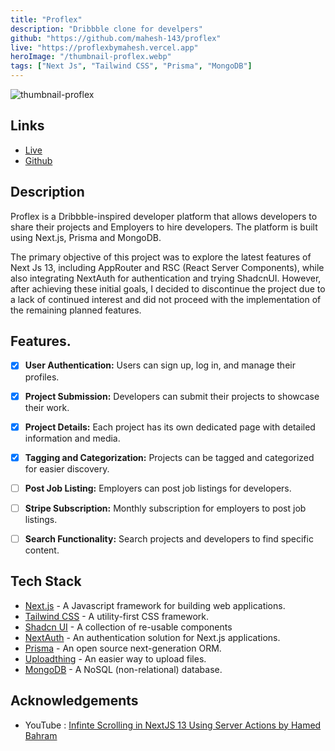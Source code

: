 ```yaml
---
title: "Proflex"
description: "Dribbble clone for develpers"
github: "https://github.com/mahesh-143/proflex"
live: "https://proflexbymahesh.vercel.app"
heroImage: "/thumbnail-proflex.webp"
tags: ["Next Js", "Tailwind CSS", "Prisma", "MongoDB"]
---
```


![thumbnail-proflex](/thumbnail-proflex.webp)

## Links

- [Live](https://proflexbymahesh.vercel.app/)
- [Github](https://github.com/mahesh-143/proflex)

## Description

Proflex is a Dribbble-inspired developer platform that allows developers to share their projects and Employers to hire developers. The platform is built using Next.js, Prisma and MongoDB.

The primary objective of this project was to explore the latest features of Next Js 13, including AppRouter and RSC (React Server Components), while also integrating NextAuth for authentication and trying ShadcnUI. However, after achieving these initial goals, I decided to discontinue the project due to a lack of continued interest and did not proceed with the implementation of the remaining planned features.

## Features.

- [x] **User Authentication:** Users can sign up, log in, and manage their profiles.

- [x] **Project Submission:** Developers can submit their projects to showcase their work.

- [x] **Project Details:** Each project has its own dedicated page with detailed information and media.

- [x] **Tagging and Categorization:** Projects can be tagged and categorized for easier discovery.

- [ ] **Post Job Listing:** Employers can post job listings for developers.

- [ ] **Stripe Subscription:** Monthly subscription for employers to post job listings.

- [ ] **Search Functionality:** Search projects and developers to find specific content.

## Tech Stack

- [Next.js](https://nextjs.org/) - A Javascript framework for building web applications.
- [Tailwind CSS](https://tailwindcss.com/) - A utility-first CSS framework.
- [Shadcn UI](https://ui.shadcn.com/) - A collection of re-usable components
- [NextAuth](https://next-auth.js.org/) - An authentication solution for Next.js applications.
- [Prisma](https://www.prisma.io/) - An open source next-generation ORM.
- [Uploadthing](https://uploadthing.com/) - An easier way to upload files.
- [MongoDB](https://www.mongodb.com/) - A NoSQL (non-relational) database.

## Acknowledgements

- YouTube : [Infinte Scrolling in NextJS 13 Using Server Actions by Hamed Bahram](https://www.youtube.com/watch?v=IFYFezylQlI)
